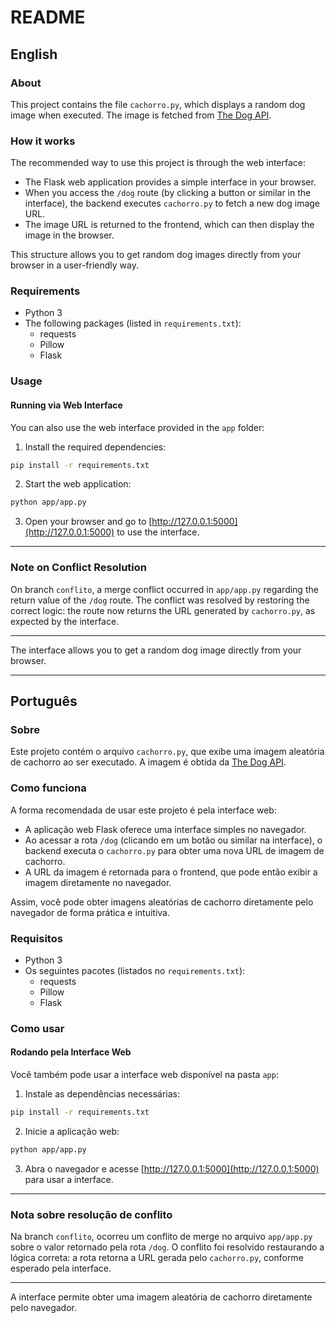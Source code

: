 # README

## English

### About
This project contains the file `cachorro.py`, which displays a random dog image when executed. The image is fetched from [The Dog API](https://thedogapi.com/).

### How it works

The recommended way to use this project is through the web interface:

- The Flask web application provides a simple interface in your browser.
- When you access the `/dog` route (by clicking a button or similar in the interface), the backend executes `cachorro.py` to fetch a new dog image URL.
- The image URL is returned to the frontend, which can then display the image in the browser.

This structure allows you to get random dog images directly from your browser in a user-friendly way.

### Requirements
- Python 3
- The following packages (listed in `requirements.txt`):
  - requests
  - Pillow
  - Flask 

### Usage

#### Running via Web Interface
You can also use the web interface provided in the `app` folder:

1. Install the required dependencies:
  ```bash
  pip install -r requirements.txt
  ```
2. Start the web application:
  ```bash
  python app/app.py
  ```
3. Open your browser and go to [http://127.0.0.1:5000](http://127.0.0.1:5000) to use the interface.


---

### Note on Conflict Resolution

On branch `conflito`, a merge conflict occurred in `app/app.py` regarding the return value of the `/dog` route. The conflict was resolved by restoring the correct logic: the route now returns the URL generated by `cachorro.py`, as expected by the interface.

---
The interface allows you to get a random dog image directly from your browser.

---

## Português

### Sobre
Este projeto contém o arquivo `cachorro.py`, que exibe uma imagem aleatória de cachorro ao ser executado. A imagem é obtida da [The Dog API](https://thedogapi.com/).

### Como funciona

A forma recomendada de usar este projeto é pela interface web:

- A aplicação web Flask oferece uma interface simples no navegador.
- Ao acessar a rota `/dog` (clicando em um botão ou similar na interface), o backend executa o `cachorro.py` para obter uma nova URL de imagem de cachorro.
- A URL da imagem é retornada para o frontend, que pode então exibir a imagem diretamente no navegador.

Assim, você pode obter imagens aleatórias de cachorro diretamente pelo navegador de forma prática e intuitiva.

### Requisitos
- Python 3
- Os seguintes pacotes (listados no `requirements.txt`):
  - requests
  - Pillow
  - Flask 

### Como usar

#### Rodando pela Interface Web
Você também pode usar a interface web disponível na pasta `app`:

1. Instale as dependências necessárias:
  ```bash
  pip install -r requirements.txt
  ```
2. Inicie a aplicação web:
  ```bash
  python app/app.py
  ```
3. Abra o navegador e acesse [http://127.0.0.1:5000](http://127.0.0.1:5000) para usar a interface.


---

### Nota sobre resolução de conflito

Na branch `conflito`, ocorreu um conflito de merge no arquivo `app/app.py` sobre o valor retornado pela rota `/dog`. O conflito foi resolvido restaurando a lógica correta: a rota retorna a URL gerada pelo `cachorro.py`, conforme esperado pela interface.

---
A interface permite obter uma imagem aleatória de cachorro diretamente pelo navegador.

